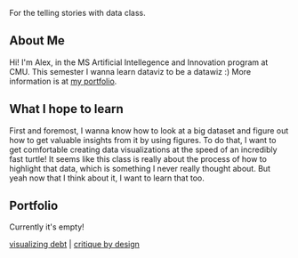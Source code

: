 For the telling stories with data class.
## About Me
Hi! I'm Alex, in the MS Artificial Intellegence and Innovation program at CMU. This semester I wanna learn dataviz to be a datawiz :)
More information is at [my portfolio](https://alex7li.github.io/about).

## What I hope to learn
First and foremost, I wanna know how to look at a big dataset and figure out how to get valuable insights from it by using figures. To do that, I want to get comfortable creating data visualizations at the speed of an incredibly fast turtle! It seems like this class is really about the process of how to highlight that data, which is something I never really thought about. But yeah now that I think about it, I want to learn that too.

## Portfolio
Currently it's empty!

[visualizing debt](https://alex7li.github.io/DataStories/visualizing-government-debt) | [critique by design](https://alex7li.github.io/DataStories/critique-by-design)
